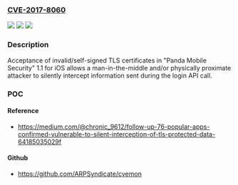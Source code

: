 ### [CVE-2017-8060](https://cve.mitre.org/cgi-bin/cvename.cgi?name=CVE-2017-8060)
![](https://img.shields.io/static/v1?label=Product&message=n%2Fa&color=blue)
![](https://img.shields.io/static/v1?label=Version&message=n%2Fa&color=blue)
![](https://img.shields.io/static/v1?label=Vulnerability&message=n%2Fa&color=brighgreen)

### Description

Acceptance of invalid/self-signed TLS certificates in "Panda Mobile Security" 1.1 for iOS allows a man-in-the-middle and/or physically proximate attacker to silently intercept information sent during the login API call.

### POC

#### Reference
- https://medium.com/@chronic_9612/follow-up-76-popular-apps-confirmed-vulnerable-to-silent-interception-of-tls-protected-data-64185035029f

#### Github
- https://github.com/ARPSyndicate/cvemon

